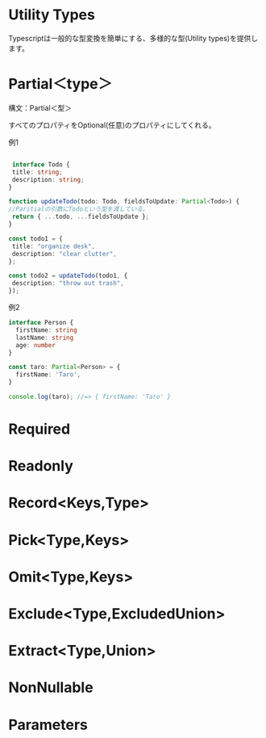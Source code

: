 # Utility Types

Typescriptは一般的な型変換を簡単にする、多様的な型(Utility types)を提供します。

# Partial＜type＞

構文：Partial＜型＞

すべてのプロパティをOptional(任意)のプロパティにしてくれる。

例1

  
 ```typescript

  interface Todo {
  title: string;
  description: string;
}
 
function updateTodo(todo: Todo, fieldsToUpdate: Partial<Todo>) {
//Paritialの引数にTodoという型を渡している。
  return { ...todo, ...fieldsToUpdate };
}
 
const todo1 = {
  title: "organize desk",
  description: "clear clutter",
};
 
const todo2 = updateTodo(todo1, {
  description: "throw out trash",
});
```

例2
```typescript
interface Person {
  firstName: string
  lastName: string
  age: number
}

const taro: Partial<Person> = {
  firstName: 'Taro',
}

console.log(taro); //=> { firstName: 'Taro' }
```
# Required<Type>

# Readonly<Type>

# Record<Keys,Type>

# Pick<Type,Keys>

# Omit<Type,Keys>

# Exclude<Type,ExcludedUnion>

# Extract<Type,Union>

# NonNullable<Type>

# Parameters<Type>


